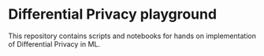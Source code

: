 # Differential Privacy playground

This repository contains scripts and notebooks for hands on implementation of Differential Privacy in ML.

